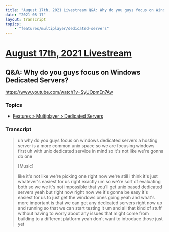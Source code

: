 ```yaml
---
title: "August 17th, 2021 Livestream Q&A: Why do you guys focus on Windows Dedicated Servers?"
date: "2021-08-17"
layout: transcript
topics:
    - "features/multiplayer/dedicated-servers"
---
```

# [August 17th, 2021 Livestream](../2021-08-17.md)
## Q&A: Why do you guys focus on Windows Dedicated Servers?
https://www.youtube.com/watch?v=SyUOpmEn7Aw

### Topics
* [Features > Multiplayer > Dedicated Servers](../topics/features/multiplayer/dedicated-servers.md)

### Transcript

> uh why do you guys focus on windows dedicated servers a hosting server is a more common unix space so we are focusing windows first uh with unix dedicated service in mind so it's not like we're gonna do one
>
> [Music]
>
> like it's not like we're picking one right now we're still i think it's just whatever's easiest for us right exactly um so we're sort of evaluating both so we we it's not impossible that you'll get unix based dedicated servers yeah but right now right now we it's gonna be easy it's easiest for us to just get the windows ones going yeah and what's more important is that we can get any dedicated servers right now up and running so that we can start testing it um and all that kind of stuff without having to worry about any issues that might come from building to a different platform yeah don't want to introduce those just yet
